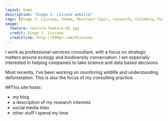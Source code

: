 ```yaml
---
layout: home
description: "Diego J. Lizcano website"
tags: [Diego J. Lizcano, theme, Mountain Tapir, research, Colombia, Paramo, Tapirus pinchaque]
image:
  feature: texture-feature-05.jpg
  credit: Diego J. Lizcano
  creditlink: http://500px.com/dlizcano
---
```

I work as professional-services consultant, with a focus on strategic matters around ecology and biodiversity conservation. I am especially interested in helping companies to take science and data based decisions. 

Most recently, I’ve been working on monitoring wildlife and understanding deforestation. This is also the focus of my consulting practice.

##This site hosts:

* my blog
* a description of my research interests
* social media links
* other stuff I spend my time
